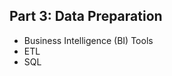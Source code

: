 ## Part 3: Data Preparation

<ul>
  <li> Business Intelligence (BI) Tools
  <li> ETL
  <li> SQL
</ul>
